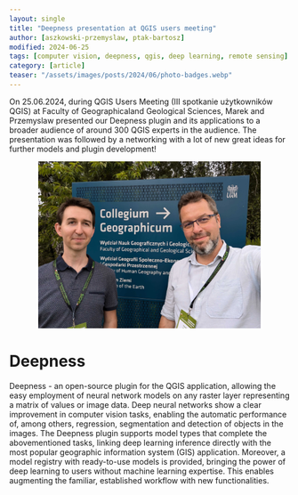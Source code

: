 ```yaml
---
layout: single
title: "Deepness presentation at QGIS users meeting"
author: [aszkowski-przemyslaw, ptak-bartosz]
modified: 2024-06-25
tags: [computer vision, deepness, qgis, deep learning, remote sensing]
category: [article]
teaser: "/assets/images/posts/2024/06/photo-badges.webp"
---
```



On 25.06.2024, during QGIS Users Meeting (III spotkanie użytkowników QGIS) at Faculty of Geographicaland Geological Sciences, Marek and Przemyslaw presented our Deepness plugin and its applications to a broader audience of around 300 QGIS experts in the audience. The presentation was followed by a networking with a lot of new great ideas for further models and plugin development!


<p align="center">
    <img src="/assets/images/posts/2024/06/photo-przemek-marek.webp" height="300px" />
</p>


# Deepness

Deepness - an open-source plugin for the QGIS application, allowing the easy employment of neural network models on any raster layer representing a matrix of values or image data. Deep neural networks show a clear improvement in computer vision tasks, enabling the automatic performance of, among others, regression, segmentation and detection of objects in the images. The Deepness plugin supports model types that complete the abovementioned tasks, linking deep learning inference directly with the most popular geographic information system (GIS) application. Moreover, a model registry with ready-to-use models is provided, bringing the power of deep learning to users without machine learning expertise. This enables augmenting the familiar, established workflow with new functionalities.
